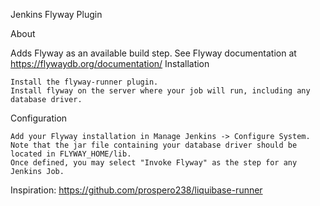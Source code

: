 Jenkins Flyway Plugin

About

Adds Flyway as an available build step. See Flyway documentation at https://flywaydb.org/documentation/
Installation

    Install the flyway-runner plugin.
    Install flyway on the server where your job will run, including any database driver.

Configuration

    Add your Flyway installation in Manage Jenkins -> Configure System. 
    Note that the jar file containing your database driver should be located in FLYWAY_HOME/lib.
    Once defined, you may select "Invoke Flyway" as the step for any Jenkins Job.

Inspiration: https://github.com/prospero238/liquibase-runner
